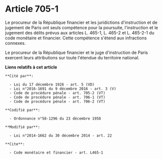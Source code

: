 # Article 705-1

Le procureur de la République financier et les juridictions d'instruction et de jugement de Paris ont seuls compétence pour
la poursuite, l'instruction et le jugement des délits prévus aux articles L. 465-1, L. 465-2 et L. 465-2-1 du code monétaire
et financier. Cette compétence s'étend aux infractions connexes. 

Le procureur de la République financier et le juge d'instruction de Paris exercent leurs attributions sur toute l'étendue du
territoire national.

**Liens relatifs à cet article**

	**Cité par**:

	  - Loi du 17 décembre 1926 - art. 5 (VD)
	  - Loi n°2016-1691 du 9 décembre 2016 - art. 3 (V)
	  - Code de procédure pénale - art. 705-2 (VT)
	  - Code de procédure pénale - art. 706-1 (VT)
	  - Code de procédure pénale - art. 706-2 (VT)

	**Codifié par**:

	  - Ordonnance n°58-1296 du 23 décembre 1958

	**Modifié par**:

	  - Loi n°2014-1662 du 30 décembre 2014 - art. 22

	**Cite**:

	  - Code monétaire et financier - art. L465-1
